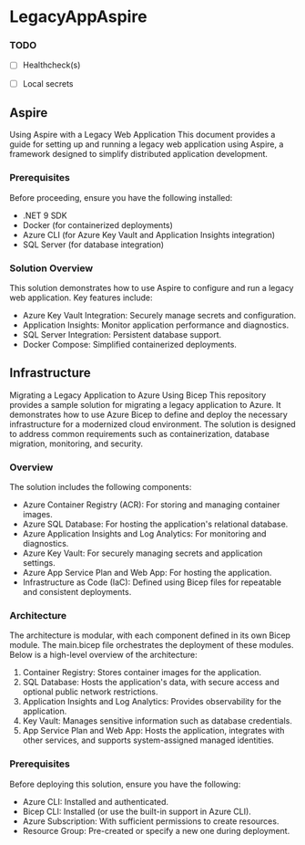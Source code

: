# LegacyAppAspire

### TODO
- [ ] Healthcheck(s)
- [ ] Local secrets


## Aspire

Using Aspire with a Legacy Web Application
This document provides a guide for setting up and running a legacy web application using Aspire, a framework designed to simplify distributed application development.

### Prerequisites
Before proceeding, ensure you have the following installed:

- .NET 9 SDK
- Docker (for containerized deployments)
- Azure CLI (for Azure Key Vault and Application Insights integration)
- SQL Server (for database integration)

### Solution Overview

This solution demonstrates how to use Aspire to configure and run a legacy web application. Key features include:

- Azure Key Vault Integration: Securely manage secrets and configuration.
- Application Insights: Monitor application performance and diagnostics.
- SQL Server Integration: Persistent database support.
- Docker Compose: Simplified containerized deployments.


## Infrastructure

Migrating a Legacy Application to Azure Using Bicep
This repository provides a sample solution for migrating a legacy application to Azure. It demonstrates how to use Azure Bicep to define and deploy the necessary infrastructure for a modernized cloud environment. The solution is designed to address common requirements such as containerization, database migration, monitoring, and security.

### Overview

The solution includes the following components:

- Azure Container Registry (ACR): For storing and managing container images.
- Azure SQL Database: For hosting the application's relational database.
- Azure Application Insights and Log Analytics: For monitoring and diagnostics.
- Azure Key Vault: For securely managing secrets and application settings.
- Azure App Service Plan and Web App: For hosting the application.
- Infrastructure as Code (IaC): Defined using Bicep files for repeatable and consistent deployments.

### Architecture

The architecture is modular, with each component defined in its own Bicep module. The main.bicep file orchestrates the deployment of these modules. Below is a high-level overview of the architecture:

1.	Container Registry: Stores container images for the application.
2.	SQL Database: Hosts the application's data, with secure access and optional public network restrictions.
3.	Application Insights and Log Analytics: Provides observability for the application.
4.	Key Vault: Manages sensitive information such as database credentials.
5.	App Service Plan and Web App: Hosts the application, integrates with other services, and supports system-assigned managed identities.

### Prerequisites

Before deploying this solution, ensure you have the following:

- Azure CLI: Installed and authenticated.
- Bicep CLI: Installed (or use the built-in support in Azure CLI).
- Azure Subscription: With sufficient permissions to create resources.
- Resource Group: Pre-created or specify a new one during deployment.


